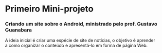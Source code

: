 # Primeiro Mini-projeto
### Criando um site sobre o Android, ministrado pelo prof. Gustavo Guanabara

A ideia inicial é criar uma espécie de site de notícias, o objetivo é aprender a como organizar o conteúdo e apresentá-lo em forma de página Web.
